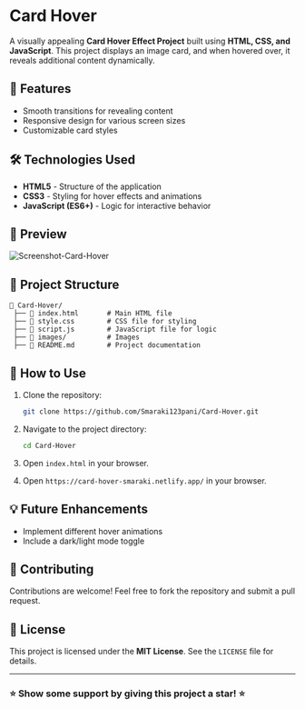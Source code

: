 # Card Hover

A visually appealing **Card Hover Effect Project** built using **HTML, CSS, and JavaScript**. This project displays an image card, and when hovered over, it reveals additional content dynamically.

## 🚀 Features

- Smooth transitions for revealing content
- Responsive design for various screen sizes
- Customizable card styles

## 🛠️ Technologies Used

- **HTML5** - Structure of the application
- **CSS3** - Styling for hover effects and animations
- **JavaScript (ES6+)** - Logic for interactive behavior

## 📸 Preview
![Screenshot-Card-Hover](https://github.com/user-attachments/assets/21c3552c-fc96-4614-aa8c-be86e2a3ef18)

## 📂 Project Structure

```
📁 Card-Hover/
 ├── 📄 index.html       # Main HTML file
 ├── 📄 style.css        # CSS file for styling
 ├── 📄 script.js        # JavaScript file for logic
 ├── 📁 images/          # Images
 ├── 📄 README.md        # Project documentation
```

## 🎯 How to Use

1. Clone the repository:
   ```sh
   git clone https://github.com/Smaraki123pani/Card-Hover.git
   ```
2. Navigate to the project directory:
   ```sh
   cd Card-Hover
   ```
3. Open `index.html` in your browser.

4. Open `https://card-hover-smaraki.netlify.app/` in your browser.

## 💡 Future Enhancements

- Implement different hover animations
- Include a dark/light mode toggle

## 🙌 Contributing

Contributions are welcome! Feel free to fork the repository and submit a pull request.

## 📜 License

This project is licensed under the **MIT License**. See the `LICENSE` file for details.

---

### ⭐ Show some support by giving this project a star! ⭐


